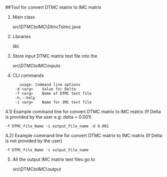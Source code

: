 ##Tool for convert DTMC matrix to IMC matrix


1) Main class 
	
	src\DTMCtoIMC\DtmcToImc.java

2) Libraries 
	
	lib\

3) Store input DTMC matrix text file into the
    
	src\DTMCtoIMC\inputs

4) CLI commands

		  usage: Command line options
 		-d <arg>    Value for Delta
 		-f <arg>    Name of DTMC text file
 		-h,--help
 		-i <arg>    Name for IMC text file

4.1) Example command line for convert DTMC matrix to IMC matrix (If Delta is provided by the user e.g: delta = 0.001) 

	-f DTMC_File_Name -i output_File_name -d 0.001

4.2) Example command line for convert DTMC matrix to IMC matrix (If Delta is not provided by the user) 

	-f DTMC_File_Name -i output_File_name 

5) All the output IMC matrix text files go to 
	
	src\DTMCtoIMC\output
